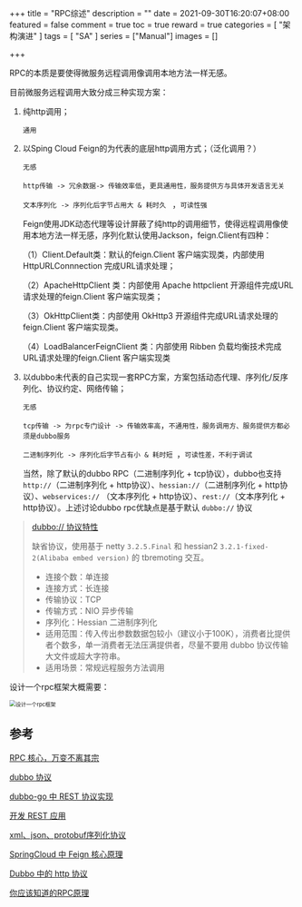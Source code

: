 +++
title = "RPC综述"
description = ""
date = 2021-09-30T16:20:07+08:00
featured = false
comment = true
toc = true
reward = true
categories = [
  "架构演进"
]
tags = [
  "SA"
]
series = ["Manual"]
images = []

+++

RPC的本质是要使得微服务远程调用像调用本地方法一样无感。

<!--more-->

目前微服务远程调用大致分成三种实现方案：

1. 纯http调用；

   `通用`

2. 以Sping Cloud Feign的为代表的底层http调用方式；（泛化调用？）

    `无感`

   `http传输 -> 冗余数据-> 传输效率低`，`更具通用性，服务提供方与具体开发语言无关`

   `文本序列化 -> 序列化后字节占用大 & 耗时久 ` ，`可读性强`

   Feign使用JDK动态代理等设计屏蔽了纯http的调用细节，使得远程调用像使用本地方法一样无感，序列化默认使用Jackson，feign.Client有四种：

   （1）Client.Default类：默认的feign.Client 客户端实现类，内部使用HttpURLConnnection 完成URL请求处理；

   （2）ApacheHttpClient 类：内部使用 Apache httpclient 开源组件完成URL请求处理的feign.Client 客户端实现类；

   （3）OkHttpClient类：内部使用 OkHttp3 开源组件完成URL请求处理的feign.Client 客户端实现类。

   （4）LoadBalancerFeignClient 类：内部使用 Ribben 负载均衡技术完成URL请求处理的feign.Client 客户端实现类

3. 以dubbo未代表的自己实现一套RPC方案，方案包括动态代理、序列化/反序列化、协议约定、网络传输；

    `无感`

   `tcp传输 -> 为rpc专门设计 -> 传输效率高`，`不通用性，服务调用方、服务提供方都必须是dubbo服务`

   `二进制序列化 -> 序列化后字节占有小 & 耗时短 `，`可读性差，不利于调试`

   当然，除了默认的dubbo RPC（二进制序列化 + tcp协议），dubbo也支持 `http://`（二进制序列化 + http协议）、`hessian://`（二进制序列化 + http协议）、`webservices://` （文本序列化 + http协议）、`rest://`（文本序列化 + http协议）。上述讨论dubbo rpc优缺点是基于默认 `dubbo://` 协议

> [dubbo:// 协议特性](https://dubbo.apache.org/zh/docsv2.7/user/references/protocol/dubbo/#特性)
>
> 缺省协议，使用基于 netty `3.2.5.Final` 和 hessian2 `3.2.1-fixed-2(Alibaba embed version)` 的 tbremoting 交互。
>
> - 连接个数：单连接
> - 连接方式：长连接
> - 传输协议：TCP
> - 传输方式：NIO 异步传输
> - 序列化：Hessian 二进制序列化
> - 适用范围：传入传出参数数据包较小（建议小于100K），消费者比提供者个数多，单一消费者无法压满提供者，尽量不要用 dubbo 协议传输大文件或超大字符串。
> - 适用场景：常规远程服务方法调用



设计一个rpc框架大概需要：

<img src="https://cdn.tkaid.com/img/4213082d93da0d63cb78420e447ad000.png" alt="设计一个rpc框架" style="zoom: 67%;" />

## 参考

[RPC 核心，万变不离其宗](https://xie.infoq.cn/article/7895a07a4b32034e0b4a2b5b5)

[dubbo 协议](https://dubbo.apache.org/zh/docsv2.7/user/references/protocol/dubbo/)

[dubbo-go 中 REST 协议实现](https://dubbo.apache.org/zh/blog/2021/01/14/dubbo-go-%E4%B8%AD-rest-%E5%8D%8F%E8%AE%AE%E5%AE%9E%E7%8E%B0/)

[开发 REST 应用](https://dubbo.apache.org/zh/docsv2.7/user/rest/#%E5%AE%9A%E5%88%B6%E5%BA%8F%E5%88%97%E5%8C%96)

[xml、json、protobuf序列化协议](https://zhuanlan.zhihu.com/p/91313277)

[SpringCloud 中 Feign 核心原理](https://www.cnblogs.com/crazymakercircle/p/11965726.html)

[Dubbo 中的 http 协议](https://www.cnkirito.moe/dubbo-http-protocol/)

[你应该知道的RPC原理](https://www.cnblogs.com/LBSer/p/4853234.html)

